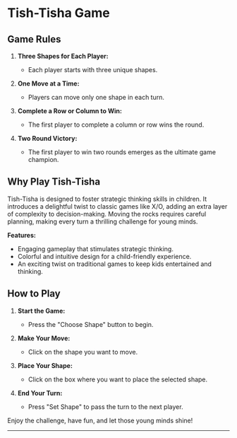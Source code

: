 # Tish-Tisha Game

## Game Rules

1. **Three Shapes for Each Player:**

   - Each player starts with three unique shapes.

2. **One Move at a Time:**

   - Players can move only one shape in each turn.

3. **Complete a Row or Column to Win:**

   - The first player to complete a column or row wins the round.

4. **Two Round Victory:**
   - The first player to win two rounds emerges as the ultimate game champion.

## Why Play Tish-Tisha

Tish-Tisha is designed to foster strategic thinking skills in children. It introduces a delightful twist to classic games like X/O, adding an extra layer of complexity to decision-making. Moving the rocks requires careful planning, making every turn a thrilling challenge for young minds.

**Features:**

- Engaging gameplay that stimulates strategic thinking.
- Colorful and intuitive design for a child-friendly experience.
- An exciting twist on traditional games to keep kids entertained and thinking.

## How to Play

1. **Start the Game:**

   - Press the "Choose Shape" button to begin.

2. **Make Your Move:**

   - Click on the shape you want to move.

3. **Place Your Shape:**

   - Click on the box where you want to place the selected shape.

4. **End Your Turn:**
   - Press "Set Shape" to pass the turn to the next player.

Enjoy the challenge, have fun, and let those young minds shine!

---
